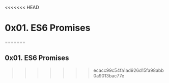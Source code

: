 <<<<<<< HEAD
# 0x01. ES6 Promises
=======
## 0x01. ES6 Promises

>>>>>>> ecacc99c54fa1ad926d15fa98abb0a9013bac77e
